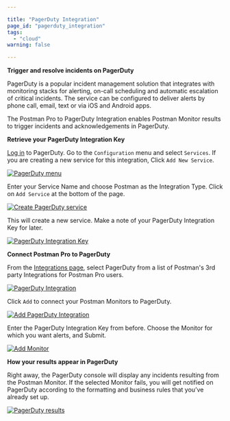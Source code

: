 ```yaml
---

title: "PagerDuty Integration"
page_id: "pagerduty_integration"
tags: 
  - "cloud"
warning: false

---
```


**Trigger and resolve incidents on PagerDuty**

PagerDuty is a popular incident management solution that integrates with monitoring stacks for alerting, on-call scheduling and automatic escalation of critical incidents.  The service can be configured to deliver alerts by phone call, email, text or via iOS and Android apps.

The Postman Pro to PagerDuty Integration enables Postman Monitor results to trigger incidents and acknowledgements in PagerDuty.  

**Retrieve your PagerDuty Integration Key**

[Log in][0] to PagerDuty.  Go to the `Configuration` menu and select `Services`.  If you are creating a new service for this integration, Click `Add New Service`.

[![PagerDuty menu](https://assets.postman.com/postman-docs/pagerduty_menu.png)][1]

Enter your Service Name and choose Postman as the Integration Type.  Click on `Add Service` at the bottom of the page.

[![Create PagerDuty service](https://assets.postman.com/postman-docs/pagerduty_service.png)][2]

This will create a new service.  Make a note of your PagerDuty Integration Key for later.

[![PagerDuty Integration Key](https://assets.postman.com/postman-docs/pagerduty_key.png)][3]

**Connect Postman Pro to PagerDuty**

From the [Integrations page][4], select PagerDuty from a list of Postman's 3rd party Integrations for Postman Pro users.

[![PagerDuty Integration](https://assets.postman.com/postman-docs/pagerdutyINT.png)][5]

Click `Add` to connect your Postman Monitors to PagerDuty.

[![Add PagerDuty Integration](https://assets.postman.com/postman-docs/pagerduty_add.png)][6]

Enter the PagerDuty Integration Key from before.  Choose the Monitor for which you want alerts, and Submit. 

[![Add Monitor](https://assets.postman.com/postman-docs/pagerduty_monitor.png)][7]

**How your results appear in PagerDuty**

Right away, the PagerDuty console will display any incidents resulting from the Postman Monitor.  If the selected Monitor fails, you will get notified on PagerDuty according to the formatting and business rules that you’ve already set up.

[![PagerDuty results](https://assets.postman.com/postman-docs/pagerduty_results.png)][8]

[0]: https://app.pagerduty.com/
[1]: https://assets.postman.com/postman-docs/pagerduty_menu.png
[2]: https://assets.postman.com/postman-docs/pagerduty_service.png
[3]: https://assets.postman.com/postman-docs/pagerduty_key.png
[4]: https://app.getpostman.com/dashboard/integrations
[5]: https://assets.postman.com/postman-docs/pagerdutyINT.png
[6]: https://assets.postman.com/postman-docs/pagerduty_add.png
[7]: https://assets.postman.com/postman-docs/pagerduty_monitor.png
[8]: https://assets.postman.com/postman-docs/pagerduty_results.png
